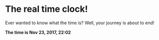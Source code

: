 # The real time clock!

Ever wanted to know what the time is? Well, your journey is about to end!

**The time is Nov 23, 2017, 22:02**